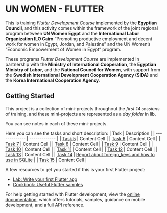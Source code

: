 # UN WOMEN - FLUTTER

This is training *Flutter Development Course* implemented by the **Egyptian Council**, and this activity comes within the framework of the joint regional program between **UN Women Egypt** and the **International Labor Organization ILO Cairo** “Promoting productive employment and decent work for women in Egypt, Jordan, and Palestine” and the UN Women’s “Economic Empowerment of Women in Egypt” program.

These programs *Flutter Development Course* are implemented in partnership with the **Ministry of International Cooperation**, the **Egyptian Ministry of Labor**, and the **National Council for Women**, with support from the **Swedish International Development Cooperation Agency (SIDA)** and the **Korea International Cooperation Agency**.

## Getting Started

This project is a collection of mini-projects throughout the *first 14 sessions* of training, and these mini-projects are represented as a *day folder* in lib.

You can see notes in each of these mini-projects.

Here you can see the tasks and short description:
| Task  | Description |
| ------------- | ------------- |
| [Task 5](lib/day005)  | Content Cell  |
| [Task 6](lib/day006)  | Content Cell  |
| [Task 7](lib/day007/task)  | Content Cell  |
| [Task 8](lib/day008)  | Content Cell  |
| [Task 9](lib/day009/task)  | Content Cell  |
| [Task 10](lib/day010/task)  | Content Cell  |
| [Task 11](lib/day011/task)  | Content Cell  |
| [Task 12](lib/nilu_app)  | Content Cell  |
| [Task 13](lib/nilu_app/pages/client)  | Content Cell  |
| [Task 14](lib/nilu_app/pages/product)  | [Report about foreign_keys and how to use in SQLite](https://drive.google.com/file/d/15ihFpR0X1mSrftnfSKOMEN4aLcv_Ed7x/view?usp=sharing)  |
| [Task 15](lib/nilu_app/pages/sale_op.dart)  | Content Cell  |


A few resources to get you started if this is your first Flutter project:

- [Lab: Write your first Flutter app](https://docs.flutter.dev/get-started/codelab)
- [Cookbook: Useful Flutter samples](https://docs.flutter.dev/cookbook)

For help getting started with Flutter development, view the
[online documentation](https://docs.flutter.dev/), which offers tutorials,
samples, guidance on mobile development, and a full API reference.
